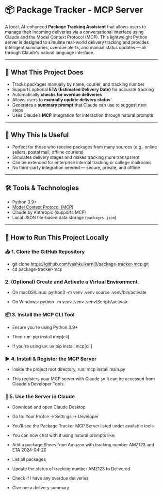 # 📦 Package Tracker - MCP Server

A local, AI-enhanced **Package Tracking Assistant** that allows users to manage their incoming deliveries via a conversational interface using Claude and the Model Context Protocol (MCP). This lightweight Python server is designed to simulate real-world delivery tracking and provides intelligent summaries, overdue alerts, and manual status updates — all through Claude's natural language interface.

---

## 🚀 What This Project Does

- Tracks packages manually by name, courier, and tracking number
- Supports optional **ETA (Estimated Delivery Date)** for accurate tracking
- Automatically **checks for overdue deliveries**
- Allows users to **manually update delivery status**
- Generates a **summary prompt** that Claude can use to suggest next steps
- Uses Claude’s **MCP** integration for interaction through natural prompts

---

## 🌟 Why This Is Useful

- Perfect for those who receive packages from many sources (e.g., online sellers, postal mail, offline couriers)
- Simulates delivery stages and makes tracking more transparent
- Can be extended for enterprise internal tracking or college mailrooms
- No third-party integration needed — secure, private, and offline

---

## 🛠️ Tools & Technologies

- Python 3.9+
- [Model Context Protocol (MCP)](https://modelcontextprotocol.io/)
- Claude by Anthropic (supports MCP)
- Local JSON file-based data storage (`packages.json`)

---

## 🧪 How to Run This Project Locally

### 📥 1. Clone the GitHub Repository


- git clone https://github.com/yashkulkarni9/package-tracker-mcp.git
- cd package-tracker-mcp

### 2. (Optional) Create and Activate a Virtual Environment
- On macOS/Linux:
python3 -m venv .venv
source .venv/bin/activate

- On Windows:
python -m venv .venv 
.venv\Scripts\activate

### 📦 3. Install the MCP CLI Tool
- Ensure you're using Python 3.9+

- Then run:
pip install mcp[cli]

- If you're using uv:
uv pip install mcp[cli]



### ▶️ 4. Install & Register the MCP Server
- Inside the project root directory, run:
mcp install main.py

- This registers your MCP server with Claude so it can be accessed from Claude's Developer Tools.

### 💬 5. Use the Server in Claude
- Download and open Claude Desktop

- Go to: Your Profile → Settings → Developer

- You’ll see the Package Tracker MCP Server listed under available tools

- You can now chat with it using natural prompts like:

- Add a package Shoes from Amazon with tracking number AMZ123 and ETA 2024-04-20

- List all packages

- Update the status of tracking number AMZ123 to Delivered

- Check if I have any overdue deliveries

- Give me a delivery summary
